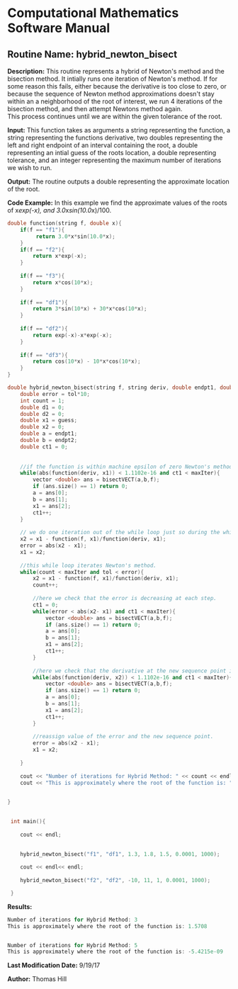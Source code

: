 # Computational Mathematics Software Manual

## **Routine Name:** hybrid_newton_bisect

**Description:** This routine represents a hybrid of Newton's method and the bisection 
method.  It intially runs one iteration of Newton's method.  If for some reason this fails,
either because the derivative is too close to zero, or because the sequence of Newton 
method approximations doesn't stay within an a neighborhood of the root of interest, 
we run 4 iterations of the bisection method, and then attempt Newtons method again.  
This process continues until we are within the given tolerance of the root. 


**Input:**  This function takes as arguments a string representing the function, 
a string representing the functions derivative, two doubles representing the left
and right endpoint of an interval containing the root, a double representing an 
intial guess of the roots location, a double representing tolerance, and an integer 
representing the maximum number of iterations we wish to run.  

**Output:** The routine outputs a double representing the approximate location of the root. 

**Code Example:** In this example we find the approximate values of the roots of x*exp(-x), and 3.0*x*sin(10.0*x)/100.

```C++
double function(string f, double x){
    if(f == "f1"){
         return 3.0*x*sin(10.0*x);
    }
    if(f == "f2"){
        return x*exp(-x);
    }
    
    if(f == "f3"){
        return x*cos(10*x); 
    }
    
    if(f == "df1"){
        return 3*sin(10*x) + 30*x*cos(10*x);
    }
    
    if(f == "df2"){
        return exp(-x)-x*exp(-x);
    }
    
    if(f == "df3"){
        return cos(10*x) - 10*x*cos(10*x); 
    }
}

double hybrid_newton_bisect(string f, string deriv, double endpt1, double endpt2, double guess, double tol, int maxIter){
    double error = tol*10;
    int count = 1; 
    double d1 = 0; 
    double d2 = 0; 
    double x1 = guess; 
    double x2 = 0; 
    double a = endpt1;
    double b = endpt2; 
    double ct1 = 0; 
    
    
    //if the function is within machine epsilon of zero Newton's method fails, so we try bisection  
    while(abs(function(deriv, x1)) < 1.1102e-16 and ct1 < maxIter){
        vector <double> ans = bisectVECT(a,b,f);
        if (ans.size() == 1) return 0; 
        a = ans[0];
        b = ans[1];
        x1 = ans[2];
        ct1++; 
    }
    
    // we do one iteration out of the while loop just so during the while loop we can compare the error between each step.
    x2 = x1 - function(f, x1)/function(deriv, x1);
    error = abs(x2 - x1); 
    x1 = x2; 
    
    //this while loop iterates Newton's method. 
    while(count < maxIter and tol < error){
        x2 = x1 - function(f, x1)/function(deriv, x1);
        count++;
        
        //here we check that the error is decreasing at each step.
        ct1 = 0; 
        while(error < abs(x2- x1) and ct1 < maxIter){
            vector <double> ans = bisectVECT(a,b,f);
            if (ans.size() == 1) return 0; 
            a = ans[0];
            b = ans[1];
            x1 = ans[2];
            ct1++; 
        }
        
        //here we check that the derivative at the new sequence point is not within machine precision of zero.
        while(abs(function(deriv, x2)) < 1.1102e-16 and ct1 < maxIter){
            vector <double> ans = bisectVECT(a,b,f);
            if (ans.size() == 1) return 0; 
            a = ans[0];
            b = ans[1];
            x1 = ans[2];
            ct1++; 
        }
        
        //reassign value of the error and the new sequence point. 
        error = abs(x2 - x1);
        x1 = x2;
        
    }
    
    cout << "Number of iterations for Hybrid Method: " << count << endl; 
    cout << "This is approximately where the root of the function is: " << x2 << endl; 

    
}

 
 int main(){
 
    cout << endl; 

 
    hybrid_newton_bisect("f1", "df1", 1.3, 1.8, 1.5, 0.0001, 1000);
    
    cout << endl<< endl; 
    
    hybrid_newton_bisect("f2", "df2", -10, 11, 1, 0.0001, 1000);

 }

```

**Results:** 
```C++
Number of iterations for Hybrid Method: 3
This is approximately where the root of the function is: 1.5708


Number of iterations for Hybrid Method: 5
This is approximately where the root of the function is: -5.4215e-09
```

**Last Modification Date:** 9/19/17

**Author:** Thomas Hill
